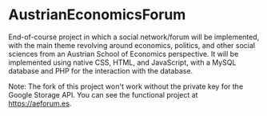 # AustrianEconomicsForum
End-of-course project in which a social network/forum will be implemented, with the main theme revolving around economics, politics, and other social sciences from an Austrian School of Economics perspective. It will be implemented using native CSS, HTML, and JavaScript, with a MySQL database and PHP for the interaction with the database. 

Note: The fork of this project won't work without the private key for the Google Storage API. You can see the functional project at https://aeforum.es.
